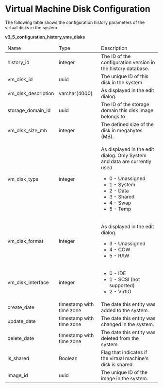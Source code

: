 # Virtual Machine Disk Configuration

The following table shows the configuration history parameters of the virtual disks in the system.

**v3_5_configuration_history_vms_disks**

<table>
 <thead>
  <tr>
   <td>Name</td>
   <td>Type</td>
   <td>Description</td>
  </tr>
   </thead>
   <tbody>
  <tr>
   <td>history_id</td>
   <td>integer</td>
   <td>The ID of the configuration version in the history database.</td>
  </tr>
  <tr>
   <td>vm_disk_id</td>
   <td>uuid</td>
   <td>The unique ID of this disk in the system.</td>
  </tr> 
  <tr>
   <td>vm_disk_description</td>
   <td>varchar(4000)</td>
   <td>As displayed in the edit dialog.</td>
  </tr> 
  <tr>
   <td>storage_domain_id</td>
   <td>uuid</td>
   <td>The ID of the storage domain this disk image belongs to.</td>
  </tr>
  <tr>
   <td>vm_disk_size_mb</td>
   <td>integer</td>
   <td>The defined size of the disk in megabytes (MB).</td>
  </tr>
  <tr>
   <td>vm_disk_type</td>
   <td>integer</td>
   <td>
    <p>As displayed in the edit dialog. Only System and data are currently used.</p>
    <ul>
     <li>0 - Unassigned</li>
     <li>1 - System</li>
     <li>2 - Data</li>
     <li>3 - Shared</li>
     <li>4 - Swap</li>
     <li>5 - Temp</li>
    </ul>
   </td>
  </tr>
  <tr>
   <td>vm_disk_format</td>
   <td>integer</td>
   <td>
    <p>As displayed in the edit dialog.</p>
    <ul>
     <li>3 - Unassigned</li>
     <li>4 - COW</li>
     <li>5 - RAW</li>
    </ul>
   </td>
  <tr>
  <tr>
   <td>vm_disk_interface</td>
   <td>integer</td>
   <td>
    <ul>
     <li>0 - IDE</li>
     <li>1 - SCSI (not supported)</li>
     <li>2 - VirtIO</li>
    </ul>
   </td>
  </tr> 
  <tr>
   <td>create_date</td>
   <td>timestamp with time zone</td>
   <td>The date this entity was added to the system.</td>
  </tr>
  <tr>
   <td>update_date</td>
   <td>timestamp with time zone</td>
   <td>The date this entity was changed in the system.</td>
  </tr>
  <tr>
   <td>delete_date</td>
   <td>timestamp with time zone</td>
   <td>The date this entity was deleted from the system.</td>
  </tr>
  <tr>
   <td>is_shared</td>
   <td>Boolean</td>
   <td>Flag that indicates if the virtual machine's disk is shared.</td>
  </tr>
  <tr>
   <td>image_id</td>
   <td>uuid</td>
   <td>The unique ID of the image in the system.</td>
  </tr>
   </tbody>
  </tgroup>
 </table>
</section>

